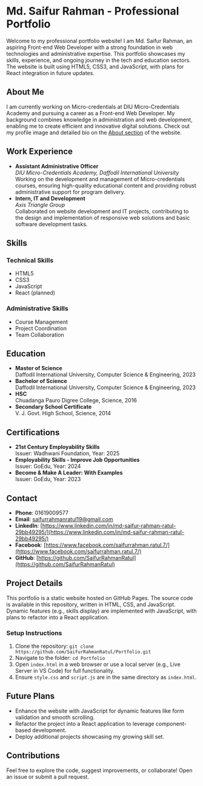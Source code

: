 # Md. Saifur Rahman - Professional Portfolio

Welcome to my professional portfolio website! I am Md. Saifur Rahman, an aspiring Front-end Web Developer with a strong foundation in web technologies and administrative expertise. This portfolio showcases my skills, experience, and ongoing journey in the tech and education sectors. The website is built using HTML5, CSS3, and JavaScript, with plans for React integration in future updates.

## About Me
I am currently working on Micro-credentials at DIU Micro-Credentials Academy and pursuing a career as a Front-end Web Developer. My background combines knowledge in administration and web development, enabling me to create efficient and innovative digital solutions. Check out my profile image and detailed bio on the [About section](#about) of the website.

## Work Experience
- **Assistant Administrative Officer**  
  *DIU Micro-Credentials Academy, Daffodil International University*  
  Working on the development and management of Micro-credentials courses, ensuring high-quality educational content and providing robust administrative support for program delivery.
- **Intern, IT and Development**  
  *Axis Triangle Group*  
  Collaborated on website development and IT projects, contributing to the design and implementation of responsive web solutions and basic software development tasks.

## Skills
### Technical Skills
- HTML5
- CSS3
- JavaScript
- React (planned)

### Administrative Skills
- Course Management
- Project Coordination
- Team Collaboration

## Education
- **Master of Science**  
  Daffodil International University, Computer Science & Engineering, 2023
- **Bachelor of Science**  
  Daffodil International University, Computer Science & Engineering, 2023
- **HSC**  
  Chuadanga Pauro Digree College, Science, 2016
- **Secondary School Certificate**  
  V. J. Govt. High School, Science, 2014

## Certifications
- **21st Century Employability Skills**  
  Issuer: Wadhwani Foundation, Year: 2025
- **Employability Skills - Improve Job Opportunities**  
  Issuer: GoEdu, Year: 2024
- **Become & Make A Leader: With Examples**  
  Issuer: GoEdu, Year: 2023

## Contact
- **Phone**: 01619009577
- **Email**: [saifurrahmanratul19@gmail.com](mailto:saifurrahmanratul19@gmail.com)
- **LinkedIn**: [https://www.linkedin.com/in/md-saifur-rahman-ratul-29bb49295/](https://www.linkedin.com/in/md-saifur-rahman-ratul-29bb49295/)
- **Facebook**: [https://www.facebook.com/saifurrahman.ratul.7/](https://www.facebook.com/saifurrahman.ratul.7/)
- **GitHub**: [https://github.com/SaifurRahmanRatul](https://github.com/SaifurRahmanRatul)

## Project Details
This portfolio is a static website hosted on GitHub Pages. The source code is available in this repository, written in HTML, CSS, and JavaScript. Dynamic features (e.g., skills display) are implemented with JavaScript, with plans to refactor into a React application.

### Setup Instructions
1. Clone the repository: `git clone https://github.com/SaifurRahmanRatul/Portfolio.git`
2. Navigate to the folder: `cd Portfolio`
3. Open `index.html` in a web browser or use a local server (e.g., Live Server in VS Code) for full functionality.
4. Ensure `style.css` and `script.js` are in the same directory as `index.html`.

## Future Plans
- Enhance the website with JavaScript for dynamic features like form validation and smooth scrolling.
- Refactor the project into a React application to leverage component-based development.
- Deploy additional projects showcasing my growing skill set.

## Contributions
Feel free to explore the code, suggest improvements, or collaborate! Open an issue or submit a pull request.
